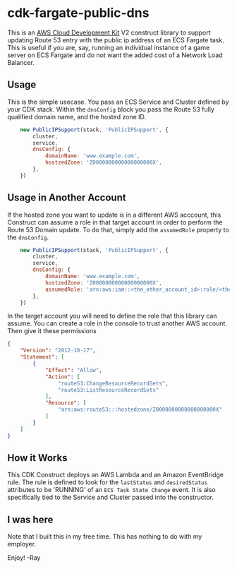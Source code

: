 # cdk-fargate-public-dns

This is an [AWS Cloud Development Kit](https://aws.amazon.com/cdk/) V2 construct
library to support updating Route 53 entry with the public ip address of an ECS
Fargate task. This is useful if you are, say, running an individual instance of
a game server on ECS Fargate and do not want the added cost of a Network Load
Balancer.

## Usage

This is the simple usecase. You pass an ECS Service and Cluster defined by your
CDK stack. Within the `dnsConfig` block you pass the Route 53 fully qualified
domain name, and the hosted zone ID.

```javascript
    new PublicIPSupport(stack, 'PublicIPSupport', {
        cluster,
        service,
        dnsConfig: {
            domainName: 'www.example.com',
            hostzedZone: 'Z0000000000000000000X',
        },
    })
```

## Usage in Another Account

If the hosted zone you want to update is in a different AWS acccount, this
Construct can assume a role in that target account in order to perform the Route
53 Domain update. To do that, simply add the `assumedRole` property to the `dnsConfig`.

```javascript
    new PublicIPSupport(stack, 'PublicIPSupport', {
        cluster,
        service,
        dnsConfig: {
            domainName: 'www.example.com',
            hostzedZone: 'Z0000000000000000000X',
            assumedRole: 'arn:aws:iam::<the_other_account_id>:role/<the_role_name_to_assume>'
        },
    })
```

In the target account you will need to define the role that this library can assume. You can create a role in the console to trust another AWS account. Then give it these permissions

```json
{
    "Version": "2012-10-17",
    "Statement": [
        {
            "Effect": "Allow",
            "Action": [
                "route53:ChangeResourceRecordSets",
                "route53:ListResourceRecordSets"
            ],
            "Resource": [
                "arn:aws:route53:::hostedzone/Z0000000000000000000X"
            ]
        }
    ]
}
```

## How it Works

This CDK Construct deploys an AWS Lambda and an Amazon EventBridge rule. The
rule is defined to look for the `lastStatus` and `desiredStatus` attributes to
be 'RUNNING' of an `ECS Task State Change` event. It is also specifically tied
to the Service and Cluster passed into the constructor.

## I was here

Note that I built this in my free time. This has nothing to do with my employer.

Enjoy! -Ray